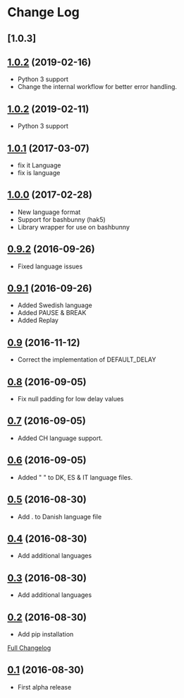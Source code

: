 # Change Log

## [1.0.3]
## [1.0.2](https://github.com/kevthehermit/DuckToolkit/tree/1.0.2) (2019-02-16)
 - Python 3 support
 - Change the internal workflow for better error handling.

## [1.0.2](https://github.com/kevthehermit/DuckToolkit/tree/1.0.2) (2019-02-11)
 - Python 3 support

## [1.0.1](https://github.com/kevthehermit/DuckToolkit/tree/1.0.1) (2017-03-07)
 - fix it Language
 - fix is language

## [1.0.0](https://github.com/kevthehermit/DuckToolkit/tree/1.0.0) (2017-02-28)
 - New language format
 - Support for bashbunny (hak5)
 - Library wrapper for use on bashbunny

## [0.9.2](https://github.com/kevthehermit/DuckToolkit/tree/0.2) (2016-09-26)
 - Fixed language issues

## [0.9.1](https://github.com/kevthehermit/DuckToolkit/tree/0.2) (2016-09-26)
 - Added Swedish language
 - Added PAUSE & BREAK
 - Added Replay

## [0.9](https://github.com/kevthehermit/DuckToolkit/tree/0.2) (2016-11-12)
- Correct the implementation of DEFAULT_DELAY

## [0.8](https://github.com/kevthehermit/DuckToolkit/tree/0.2) (2016-09-05)
- Fix null padding for low delay values

## [0.7](https://github.com/kevthehermit/DuckToolkit/tree/0.2) (2016-09-05)
- Added CH language support.

## [0.6](https://github.com/kevthehermit/DuckToolkit/tree/0.2) (2016-09-05)
- Added " " to DK, ES & IT language files.

## [0.5](https://github.com/kevthehermit/DuckToolkit/tree/0.2) (2016-08-30)
- Add . to Danish language file

## [0.4](https://github.com/kevthehermit/DuckToolkit/tree/0.2) (2016-08-30)
- Add additional languages

## [0.3](https://github.com/kevthehermit/DuckToolkit/tree/0.2) (2016-08-30)
- Add additional languages

## [0.2](https://github.com/kevthehermit/DuckToolkit/tree/0.2) (2016-08-30)
- Add pip installation

[Full Changelog](https://github.com/kevthehermit/DuckToolkit/compare/0.1...0.2)

## [0.1](https://github.com/kevthehermit/DuckToolkit/tree/0.1) (2016-08-30)
- First alpha release

